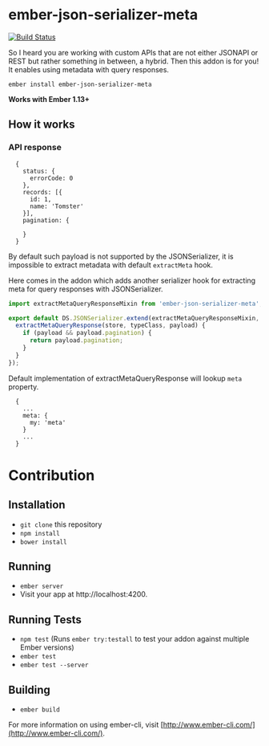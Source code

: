 # ember-json-serializer-meta

[![Build Status](https://travis-ci.org/raido/ember-json-serializer-meta.svg)](https://travis-ci.org/raido/ember-json-serializer-meta)

So I heard you are working with custom APIs that are not either JSONAPI or REST but rather something in between, a hybrid. Then this addon is for you! It enables using metadata with query responses.

```ember install ember-json-serializer-meta```

**Works with Ember 1.13+**

## How it works

### API response

```
  {
    status: {
      errorCode: 0
    },
    records: [{
      id: 1,
      name: 'Tomster'
    }],
    pagination: {

    }
  }
```

 By default such payload is not supported by the JSONSerializer, it is impossible to extract metadata with default `extractMeta` hook.

Here comes in the addon which adds another serializer hook for extracting meta for query responses with JSONSerializer.

```app/serializers/user.js
import extractMetaQueryResponseMixin from 'ember-json-serializer-meta';

export default DS.JSONSerializer.extend(extractMetaQueryResponseMixin, {
  extractMetaQueryResponse(store, typeClass, payload) {
    if (payload && payload.pagination) {
      return payload.pagination;
    }
  }
});
```

Default implementation of extractMetaQueryResponse will lookup `meta` property.

```
  {
    ...
    meta: {
      my: 'meta'
    }
    ...
  }
```

# Contribution

## Installation

* `git clone` this repository
* `npm install`
* `bower install`

## Running

* `ember server`
* Visit your app at http://localhost:4200.

## Running Tests

* `npm test` (Runs `ember try:testall` to test your addon against multiple Ember versions)
* `ember test`
* `ember test --server`

## Building

* `ember build`

For more information on using ember-cli, visit [http://www.ember-cli.com/](http://www.ember-cli.com/).
